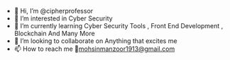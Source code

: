 - 👋 Hi, I’m @cipherprofessor
- 👀 I’m interested in Cyber Security
- 🌱 I’m currently learning Cyber Security Tools , Front End Development , Blockchain And Many More
- 💞️ I’m looking to collaborate on Anything that excites me 
- 📫 How to reach me 📧mohsinmanzoor1913@gmail.com 

<!---
cipherprofessor/cipherprofessor is a ✨ special ✨ repository because its `README.md` (this file) appears on your GitHub profile.
You can click the Preview link to take a look at your changes.
--->
